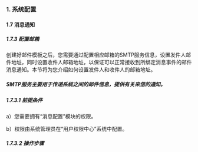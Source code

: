 ### 1. 系统配置

#### 1.7 消息通知

##### 1.7.3 配置邮箱

创建好邮件模板之后，您需要通过配置相应邮箱的SMTP服务信息，设置发件人邮件地址，同时设置收件人邮箱地址，以保证可以正常接收到所绑定消息事件的邮件消息通知。本节将为您介绍如何设置发件人和收件人的邮箱地址。

##### SMTP服务主要用于传递系统之间的邮件信息，提供有关来信的通知。

##### 1.7.3.1 前提条件

a）您需要拥有“消息配置”模块的权限。

b）权限由系统管理员在“用户权限中心”系统中配置。

##### 1.7.3.2 操作步骤
